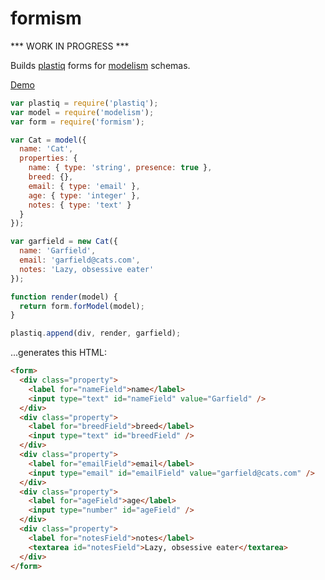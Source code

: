 # formism

*** WORK IN PROGRESS ***

Builds [plastiq](https://github.com/featurist/plastiq) forms for
[modelism](https://github.com/featurist/modelism) schemas.

[Demo](https://rawgit.com/featurist/formism/master/example/index.html)

```JavaScript
var plastiq = require('plastiq');
var model = require('modelism');
var form = require('formism');

var Cat = model({
  name: 'Cat',
  properties: {
    name: { type: 'string', presence: true },
    breed: {},
    email: { type: 'email' },
    age: { type: 'integer' },
    notes: { type: 'text' }
  }
});

var garfield = new Cat({
  name: 'Garfield',
  email: 'garfield@cats.com',
  notes: 'Lazy, obsessive eater'
});

function render(model) {
  return form.forModel(model);
}

plastiq.append(div, render, garfield);

```

...generates this HTML:

```html
<form>
  <div class="property">
    <label for="nameField">name</label>
    <input type="text" id="nameField" value="Garfield" />
  </div>
  <div class="property">
    <label for="breedField">breed</label>
    <input type="text" id="breedField" />
  </div>
  <div class="property">
    <label for="emailField">email</label>
    <input type="email" id="emailField" value="garfield@cats.com" />
  </div>
  <div class="property">
    <label for="ageField">age</label>
    <input type="number" id="ageField" />
  </div>
  <div class="property">
    <label for="notesField">notes</label>
    <textarea id="notesField">Lazy, obsessive eater</textarea>
  </div>
</form>
```

